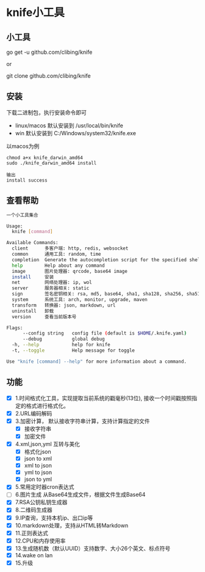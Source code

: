 # knife小工具

## 小工具

go get -u github.com/clibing/knife

or

git clone github.com/clibing/knife

## 安装

下载二进制包，执行安装命令即可

* linux/macos 默认安装到 /usr/local/bin/knife
* win 默认安装到 C:/Windows/system32/knife.exe 

以macos为例

```shell
chmod a+x knife_darwin_amd64
sudo ./knife_darwin_amd64 install 

输出
install success
```

## 查看帮助

```sh
一个小工具集合

Usage:
  knife [command]

Available Commands:
  client      多客户端: http, redis, websocket
  common      通用工具: random, time
  completion  Generate the autocompletion script for the specified shell
  help        Help about any command
  image       图片处理器: qrcode, base64 image
  install     安装
  net         网络处理器: ip, wol
  server      服务器相关: static
  sign        签名密钥相关: rsa, md5, base64, sha1, sha128, sha256, sha512
  system      系统工具: arch, monitor, upgrade, maven
  transform   转换器: json, markdown, url
  uninstall   卸载
  version     查看当前版本号

Flags:
      --config string   config file (default is $HOME/.knife.yaml)
      --debug           global debug
  -h, --help            help for knife
  -t, --toggle          Help message for toggle

Use "knife [command] --help" for more information about a command.
```

## 功能

* [x] 1.时间格式化工具，实现提取当前系统的戳毫秒(13位), 接收一个时间戳按照指定的格式进行格式化。
* [x] 2.URL编码解码
* [x] 3.加密计算， 默认接收字符串计算，支持计算指定的文件
  * [x] 接收字符串
  * [x] 加密文件
* [x] 4.xml,json,yml 互转与美化
  * [x] 格式化json
  * [x] json to xml
  * [x] xml to json
  * [x] yml to json
  * [x] json to yml
* [x] 5.常用定时器cron表达式
* [ ] 6.图片生成 从Base64生成文件，根据文件生成Base64
* [x] 7.RSA公钥私钥生成器
* [x] 8.二维码生成器
* [x] 9.IP查询，支持本机ip、出口ip等
* [x] 10.markdown处理，支持从HTML转Markdown
* [x] 11.正则表达式
* [x] 12.CPU和内存使用率
* [x] 13.生成随机数（默认UUID）支持数字、大小26个英文、标点符号
* [x] 14.wake on lan
* [x] 15.升级
